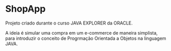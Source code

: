 # ShopApp

Projeto criado durante o curso JAVA EXPLORER da ORACLE.

A ideia é simular uma compra em um e-commerce de maneira simplista, para introduzir o conceito de Progrmação Orientada a Objetos na linguagem JAVA.

